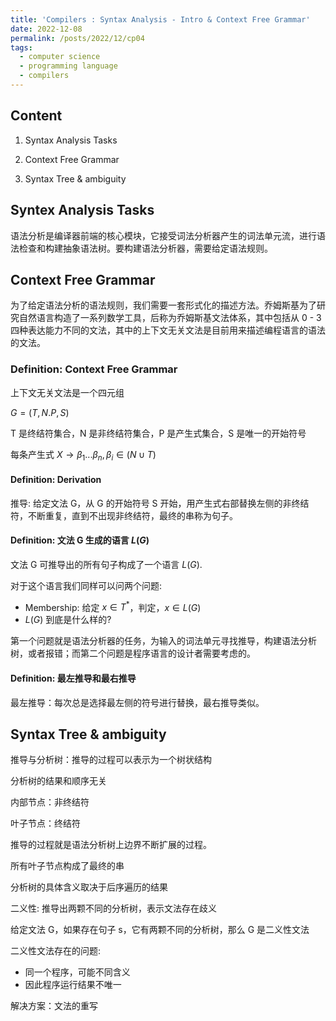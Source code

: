 ```yaml
---
title: 'Compilers : Syntax Analysis - Intro & Context Free Grammar'
date: 2022-12-08
permalink: /posts/2022/12/cp04
tags:
  - computer science
  - programming language
  - compilers
---
```

## Content

1. Syntax Analysis Tasks

2. Context Free Grammar

3. Syntax Tree & ambiguity

## Syntex Analysis Tasks

语法分析是编译器前端的核心模块，它接受词法分析器产生的词法单元流，进行语法检查和构建抽象语法树。要构建语法分析器，需要给定语法规则。

## Context Free Grammar

为了给定语法分析的语法规则，我们需要一套形式化的描述方法。乔姆斯基为了研究自然语言构造了一系列数学工具，后称为乔姆斯基文法体系，其中包括从 0 - 3 四种表达能力不同的文法，其中的上下文无关文法是目前用来描述编程语言的语法的文法。

### Definition: Context Free Grammar

上下文无关文法是一个四元组

$G = (T, N. P, S)$

T 是终结符集合，N 是非终结符集合，P 是产生式集合，S 是唯一的开始符号

每条产生式 $X \to \beta_1 ... \beta_n, \beta_i \in (N\cup T)$

#### Definition: Derivation

推导: 给定文法 G，从 G 的开始符号 S 开始，用产生式右部替换左侧的非终结符，不断重复，直到不出现非终结符，最终的串称为句子。

#### Definition: 文法 G 生成的语言 $L(G)$

文法 G 可推导出的所有句子构成了一个语言 $L(G)$.

对于这个语言我们同样可以问两个问题:

- Membership: 给定 $x\in T^*$，判定，$x\in L(G)$
- $L(G)$ 到底是什么样的?

第一个问题就是语法分析器的任务，为输入的词法单元寻找推导，构建语法分析树，或者报错；而第二个问题是程序语言的设计者需要考虑的。

#### Definition: 最左推导和最右推导

最左推导：每次总是选择最左侧的符号进行替换，最右推导类似。

## Syntax Tree & ambiguity

推导与分析树：推导的过程可以表示为一个树状结构

分析树的结果和顺序无关

内部节点：非终结符

叶子节点：终结符

推导的过程就是语法分析树上边界不断扩展的过程。

所有叶子节点构成了最终的串

分析树的具体含义取决于后序遍历的结果

二义性: 推导出两颗不同的分析树，表示文法存在歧义

给定文法 G，如果存在句子 s，它有两颗不同的分析树，那么 G 是二义性文法

二义性文法存在的问题:

- 同一个程序，可能不同含义
- 因此程序运行结果不唯一

解决方案：文法的重写